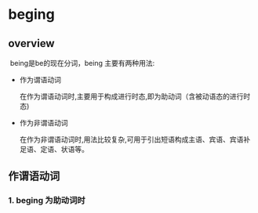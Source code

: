 # beging 

## overview

​	being是be的现在分词，being 主要有两种用法:

- 作为谓语动词

  在作为谓语动词时,主要用于构成进行时态,即为助动词（含被动语态的进行时态)

- 作为非谓语动词

  在作为非谓语动词时,用法比较复杂,可用于引出短语构成主语、宾语、宾语补足语、定语、状语等。

## 作谓语动词

### 	1. beging 为助动词时

​	